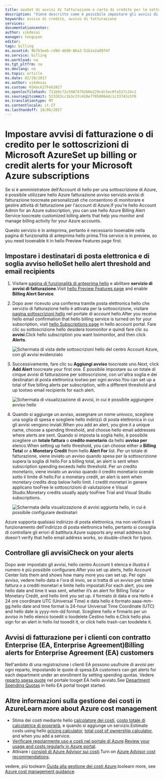 ```yaml
---
title: aaaSet di avvisi di fatturazione o carta di credito per le sottoscrizioni di Azure | Documenti Microsoft
description: "Viene descritto come è possibile impostare gli avvisi di fatturazione di Azure per evitare sorprese fatturazione."
keywords: avviso di credito, avviso di fatturazione
services: 
documentationcenter: 
author: vikdesai
manager: tonguyen
editor: 
tags: billing
ms.assetid: 9b7b3eeb-cd9d-4690-86a3-51b1e2a8974f
ms.service: billing
ms.workload: na
ms.tgt_pltfrm: na
ms.devlang: na
ms.topic: article
ms.date: 02/28/2017
ms.author: vikdesai
ms.custom: H1Hack27Feb2017
ms.openlocfilehash: 711b9c72c59874792b0e229cdc5ec0fa517c24c1
ms.sourcegitcommit: 523283cc1b3c37c428e77850964dc1c33742c5f0
ms.translationtype: MT
ms.contentlocale: it-IT
ms.lasthandoff: 10/06/2017
---
```

# <a name="set-up-billing-or-credit-alerts-for-your-microsoft-azure-subscriptions"></a><span data-ttu-id="cf91d-104">Impostare avvisi di fatturazione o di credito per le sottoscrizioni di Microsoft Azure</span><span class="sxs-lookup"><span data-stu-id="cf91d-104">Set up billing or credit alerts for your Microsoft Azure subscriptions</span></span>
<span data-ttu-id="cf91d-105">Se si è amministratore dell'Account di hello per una sottoscrizione di Azure, è possibile utilizzare hello Azure fatturazione avviso servizio avvisi di fatturazione toocreate personalizzati che consentono di monitorare e gestire attività di fatturazione per l'account di Azure.</span><span class="sxs-lookup"><span data-stu-id="cf91d-105">If you’re hello Account Admin for an Azure subscription, you can use hello Azure Billing Alert Service toocreate customized billing alerts that help you monitor and manage billing activity for your Azure accounts.</span></span>

<span data-ttu-id="cf91d-106">Questo servizio è in anteprima, pertanto è necessario tooenable nella pagina di funzionalità di anteprima hello prima.</span><span class="sxs-lookup"><span data-stu-id="cf91d-106">This service is in preview, so you need tooenable it in hello Preview Features page first.</span></span>

## <a name="set-hello-alert-threshold-and-email-recipients"></a><span data-ttu-id="cf91d-107">Impostare i destinatari di posta elettronica e di soglia avviso hello</span><span class="sxs-lookup"><span data-stu-id="cf91d-107">Set hello alert threshold and email recipients</span></span>
1. <span data-ttu-id="cf91d-108">Visitare [pagina di funzionalità di anteprima hello](https://account.windowsazure.com/PreviewFeatures) e abilitare **servizio di avvisi di fatturazione**.</span><span class="sxs-lookup"><span data-stu-id="cf91d-108">Visit [hello Preview Features page](https://account.windowsazure.com/PreviewFeatures) and enable **Billing Alert Service**.</span></span>

1. <span data-ttu-id="cf91d-109">Dopo aver ricevuto una conferma tramite posta elettronica hello che servizio di fatturazione hello è attivata per la sottoscrizione, visitare [pagina sottoscrizioni hello](https://account.windowsazure.com/Subscriptions) nel portale di account hello.</span><span class="sxs-lookup"><span data-stu-id="cf91d-109">After you receive hello email confirmation that hello billing service is turned on for your subscription, visit [hello Subscriptions page](https://account.windowsazure.com/Subscriptions) in hello account portal.</span></span> <span data-ttu-id="cf91d-110">Fare clic su sottoscrizione hello desidera toomonitor e quindi fare clic su **avvisi**.</span><span class="sxs-lookup"><span data-stu-id="cf91d-110">Click hello subscription you want toomonitor, and then click **Alerts**.</span></span>

    ![Schermata di vista delle sottoscrizioni hello del centro Account Azure, con gli avvisi evidenziato][Image1]

2. <span data-ttu-id="cf91d-112">Successivamente, fare clic su **Aggiungi avviso** toocreate uno.</span><span class="sxs-lookup"><span data-stu-id="cf91d-112">Next, click **Add Alert** toocreate your first one.</span></span> <span data-ttu-id="cf91d-113">È possibile impostare su un totale di cinque avvisi di fatturazione per sottoscrizione, con un'altra soglia e dei destinatari di posta elettronica tootwo per ogni avviso.</span><span class="sxs-lookup"><span data-stu-id="cf91d-113">You can set up a total of five billing alerts per subscription, with a different threshold and up tootwo email recipients for each alert.</span></span>

    ![Schermata di visualizzazione di avvisi, in cui è possibile aggiungere avviso hello][Image2]

3. <span data-ttu-id="cf91d-115">Quando si aggiunge un avviso, assegnare un nome univoco, scegliere una soglia di spesa e scegliere hello indirizzi di posta elettronica in cui gli avvisi vengono inviati.</span><span class="sxs-lookup"><span data-stu-id="cf91d-115">When you add an alert, you give it a unique name, choose a spending threshold, and choose hello email addresses where alerts are sent.</span></span> <span data-ttu-id="cf91d-116">Quando si imposta la soglia hello, è possibile scegliere un **totale fattura** o **credito monetario** da hello **avviso per** elenco.</span><span class="sxs-lookup"><span data-stu-id="cf91d-116">When setting up hello threshold, you can choose either a **Billing Total** or a **Monetary Credit** from hello **Alert For** list.</span></span> <span data-ttu-id="cf91d-117">Per un totale di fatturazione, viene inviato un avviso quando spesa per la sottoscrizione supera la soglia di hello.</span><span class="sxs-lookup"><span data-stu-id="cf91d-117">For a billing total, an alert is sent when subscription spending exceeds hello threshold.</span></span> <span data-ttu-id="cf91d-118">Per un credito monetario, viene inviato un avviso quando il credito monetario scende sotto il limite di hello.</span><span class="sxs-lookup"><span data-stu-id="cf91d-118">For a monetary credit, an alert is sent when monetary credits drop below hello limit.</span></span> <span data-ttu-id="cf91d-119">I crediti monetari in genere applicano tooFree le sottoscrizioni di valutazione e Visual Studio.</span><span class="sxs-lookup"><span data-stu-id="cf91d-119">Monetary credits usually apply tooFree Trial and Visual Studio subscriptions.</span></span>

    ![Schermata della visualizzazione di avvisi aggiunta hello, in cui è possibile configurare destinatari][Image3]

<span data-ttu-id="cf91d-121">Azure supporta qualsiasi indirizzo di posta elettronica, ma non verificare il funzionamento dell'indirizzo di posta elettronica hello, pertanto si consiglia di controllare gli errori di battitura.</span><span class="sxs-lookup"><span data-stu-id="cf91d-121">Azure supports any email address but doesn't verify that hello email address works, so double-check for typos.</span></span>

## <a name="check-on-your-alerts"></a><span data-ttu-id="cf91d-122">Controllare gli avvisi</span><span class="sxs-lookup"><span data-stu-id="cf91d-122">Check on your alerts</span></span>
<span data-ttu-id="cf91d-123">Dopo aver impostato gli avvisi, hello centro Account li elenca e illustra il numero è più possibile configurare.</span><span class="sxs-lookup"><span data-stu-id="cf91d-123">After you set up alerts, hello Account Center lists them and shows how many more you can set up.</span></span> <span data-ttu-id="cf91d-124">Per ogni avviso, vedere hello data e l'ora di invio, se si tratta di un avviso per totale fattura o a crediti monetari e limite hello impostati.</span><span class="sxs-lookup"><span data-stu-id="cf91d-124">For each alert, you see hello date and time it was sent, whether it’s an alert for Billing Total or Monetary Credit, and hello limit you set up.</span></span> <span data-ttu-id="cf91d-125">il formato di data e ora Hello è 24 ore coordinare UTC (Universal Time) e data hello è formato aaaa-mm-gg.</span><span class="sxs-lookup"><span data-stu-id="cf91d-125">hello date and time format is 24-hour Universal Time Coordinate (UTC) and hello date is yyyy-mm-dd format.</span></span> <span data-ttu-id="cf91d-126">Scegliere hello e firmarlo per un avviso in hello elenco tooedit o toodelete Cestino hello è.</span><span class="sxs-lookup"><span data-stu-id="cf91d-126">Click hello plus sign for an alert in hello list tooedit it, or click hello trash-can toodelete it.</span></span>

## <a name="billing-alerts-for-enterprise-agreement-ea-customers"></a><span data-ttu-id="cf91d-127">Avvisi di fatturazione per i clienti con contratto Enterprise (EA, Enterprise Agreement)</span><span class="sxs-lookup"><span data-stu-id="cf91d-127">Billing alerts for Enterprise Agreement (EA) customers</span></span>
<span data-ttu-id="cf91d-128">Nell'ambito di una registrazione i clienti EA possono usufruire di avvisi per ogni reparto, impostando le quote di spesa.</span><span class="sxs-lookup"><span data-stu-id="cf91d-128">EA customers can get alerts for each department under an enrollment by setting spending quotas.</span></span> <span data-ttu-id="cf91d-129">Vedere [reparto spesa quote](https://ea.azure.com/helpdocs/departmentSpendingQuotas) nel portale tooget EA hello avviato.</span><span class="sxs-lookup"><span data-stu-id="cf91d-129">See [Department Spending Quotas](https://ea.azure.com/helpdocs/departmentSpendingQuotas) in hello EA portal tooget started.</span></span>

## <a name="learn-more-about-azure-cost-management"></a><span data-ttu-id="cf91d-130">Altre informazioni sulla gestione dei costi in Azure</span><span class="sxs-lookup"><span data-stu-id="cf91d-130">Learn more about Azure cost management</span></span>
- <span data-ttu-id="cf91d-131">Stima dei costi mediante hello [calcolatore dei costi](https://azure.microsoft.com/pricing/calculator/), [costo totale di calcolatrice di proprietà](https://aka.ms/azure-tco-calculator), e quando si aggiunge un servizio.</span><span class="sxs-lookup"><span data-stu-id="cf91d-131">Estimate costs using hello [pricing calculator](https://azure.microsoft.com/pricing/calculator/), [total cost of ownership calculator](https://aka.ms/azure-tco-calculator), and when you add a service.</span></span>
- <span data-ttu-id="cf91d-132">[Verificare regolarmente uso e costi nel portale di Azure](billing-getting-started.md#costs).</span><span class="sxs-lookup"><span data-stu-id="cf91d-132">[Review your usage and costs regularly in Azure portal](billing-getting-started.md#costs).</span></span>
- <span data-ttu-id="cf91d-133">Attivare i [consigli di Azure Advisor sui costi](../advisor/advisor-cost-recommendations.md).</span><span class="sxs-lookup"><span data-stu-id="cf91d-133">Turn on [Azure Advisor cost recommendations](../advisor/advisor-cost-recommendations.md).</span></span>

<span data-ttu-id="cf91d-134">vedere, più toolearn [Guida alla gestione dei costi Azure](billing-getting-started.md).</span><span class="sxs-lookup"><span data-stu-id="cf91d-134">toolearn more, see [Azure cost management guidance](billing-getting-started.md).</span></span>

[Image1]: ./media/azure-billing-set-up-alerts/billingalert1.png 
[Image2]: ./media/azure-billing-set-up-alerts/billingalert2.png
[Image3]: ./media/azure-billing-set-up-alerts/billingalerts3.png 
